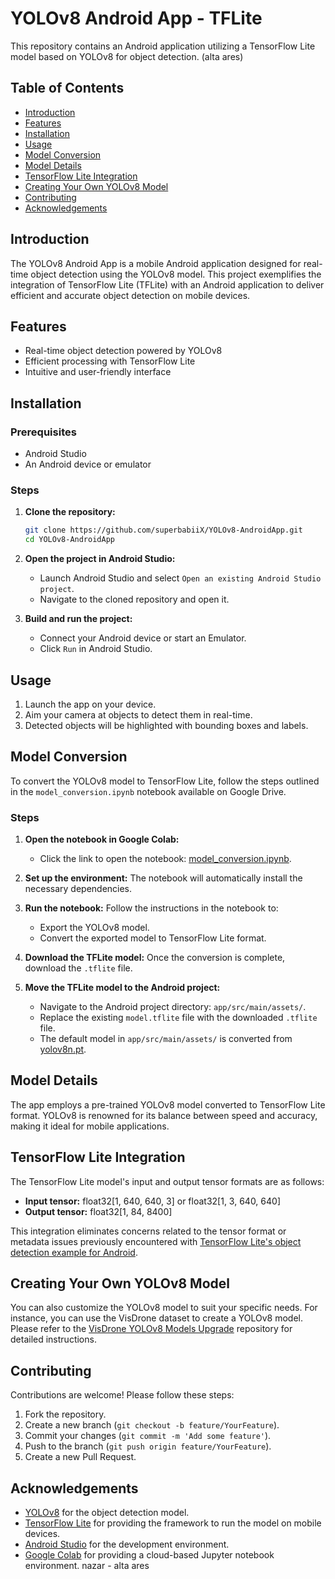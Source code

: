 # YOLOv8 Android App - TFLite

This repository contains an Android application utilizing a TensorFlow Lite model based on YOLOv8 for object detection. (alta ares)

## Table of Contents

- [Introduction](#introduction)
- [Features](#features)
- [Installation](#installation)
- [Usage](#usage)
- [Model Conversion](#model-conversion)
- [Model Details](#model-details)
- [TensorFlow Lite Integration](#tensorflow-lite-integration)
- [Creating Your Own YOLOv8 Model](#creating-your-own-yolov8-model)
- [Contributing](#contributing)
- [Acknowledgements](#acknowledgements)

## Introduction

The YOLOv8 Android App is a mobile Android application designed for real-time object detection using the YOLOv8 model. This project exemplifies the integration of TensorFlow Lite (TFLite) with an Android application to deliver efficient and accurate object detection on mobile devices.

## Features

- Real-time object detection powered by YOLOv8
- Efficient processing with TensorFlow Lite
- Intuitive and user-friendly interface

## Installation

### Prerequisites

- Android Studio
- An Android device or emulator

### Steps

1. **Clone the repository:**
    ```bash
    git clone https://github.com/superbabiiX/YOLOv8-AndroidApp.git
    cd YOLOv8-AndroidApp
    ```

2. **Open the project in Android Studio:**
    - Launch Android Studio and select `Open an existing Android Studio project`.
    - Navigate to the cloned repository and open it.

3. **Build and run the project:**
    - Connect your Android device or start an Emulator.
    - Click `Run` in Android Studio.

## Usage

1. Launch the app on your device.
2. Aim your camera at objects to detect them in real-time.
3. Detected objects will be highlighted with bounding boxes and labels.

## Model Conversion

To convert the YOLOv8 model to TensorFlow Lite, follow the steps outlined in the `model_conversion.ipynb` notebook available on Google Drive.

### Steps

1. **Open the notebook in Google Colab:**
    - Click the link to open the notebook: [model_conversion.ipynb](https://colab.research.google.com/drive/10RQCjBIc19sna2Nwa4oGso1aC17W8ARq?usp=sharing).

2. **Set up the environment:**
    The notebook will automatically install the necessary dependencies.

3. **Run the notebook:**
    Follow the instructions in the notebook to:
    - Export the YOLOv8 model.
    - Convert the exported model to TensorFlow Lite format.

4. **Download the TFLite model:**
    Once the conversion is complete, download the `.tflite` file.

5. **Move the TFLite model to the Android project:**
    - Navigate to the Android project directory: `app/src/main/assets/`.
    - Replace the existing `model.tflite` file with the downloaded `.tflite` file.

   * The default model in `app/src/main/assets/` is converted from [yolov8n.pt](https://github.com/ultralytics/assets/releases/download/v8.2.0/yolov8n.pt).

## Model Details

The app employs a pre-trained YOLOv8 model converted to TensorFlow Lite format. YOLOv8 is renowned for its balance between speed and accuracy, making it ideal for mobile applications.

## TensorFlow Lite Integration

The TensorFlow Lite model's input and output tensor formats are as follows:
- **Input tensor:** float32[1, 640, 640, 3] or float32[1, 3, 640, 640]
- **Output tensor:** float32[1, 84, 8400]

This integration eliminates concerns related to the tensor format or metadata issues previously encountered with [TensorFlow Lite's object detection example for Android](https://github.com/tensorflow/examples/tree/master/lite/examples/object_detection/android).

## Creating Your Own YOLOv8 Model

You can also customize the YOLOv8 model to suit your specific needs. For instance, you can use the VisDrone dataset to create a YOLOv8 model. Please refer to the [VisDrone YOLOv8 Models Upgrade](https://github.com/superbabiiX/VisDrone-YOLOv8-Models-Upgrade) repository for detailed instructions.

## Contributing

Contributions are welcome! Please follow these steps:

1. Fork the repository.
2. Create a new branch (`git checkout -b feature/YourFeature`).
3. Commit your changes (`git commit -m 'Add some feature'`).
4. Push to the branch (`git push origin feature/YourFeature`).
5. Create a new Pull Request.

## Acknowledgements

- [YOLOv8](https://github.com/ultralytics/ultralytics) for the object detection model.
- [TensorFlow Lite](https://www.tensorflow.org/lite) for providing the framework to run the model on mobile devices.
- [Android Studio](https://developer.android.com/studio) for the development environment.
- [Google Colab](https://colab.research.google.com) for providing a cloud-based Jupyter notebook environment.
nazar - alta ares
